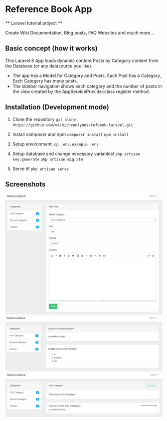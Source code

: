 # Reference Book App
** Laravel tutorial project **

Create Wiki Documentation, Blog posts, FAQ Websites and much more...

## Basic concept (how it works)
This Laravel 8 App loads dynamic content Posts by Category content from the Database (or any datasource you like).

- The app has a Model for Category and Posts. Each Post has a Category, Each Category has meny posts.
- The sidebar navigation shows each category and the number of posts in the view created by the AppServiceProvide::class register method.

## Installation (Development mode)
1. Clone the repository
    `git clone https://github.com/michitheonlyone/refbook-laravel.git`

2. Install composer and npm
    `composer install`
    `npm install`

3. Setup environment.
    `cp .env.example .env`

4. Setup database and change necessary variables!
    `php artisan key:generate`
    `php artisan migrate`

5. Serve it!
    `php artisan serve`

## Screenshots
![Create Post](./screenshots/createpost.png)
![Show Post](./screenshots/showpost.png)
![Sho Posts](./screenshots/showpostlist.png)
